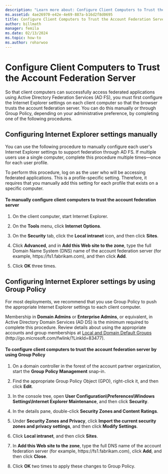 ```yaml
---
description: "Learn more about: Configure Client Computers to Trust the Account Federation Server"
ms.assetid: 4ae26970-e42e-4e69-887a-b16d2f8d0695
title: Configure Client Computers to Trust the Account Federation Server
author: billmath
manager: femila
ms.date: 02/13/2024
ms.topic: how-to
ms.author: roharwoo
---
```


# Configure Client Computers to Trust the Account Federation Server

So that client computers can successfully access federated applications using Active Directory Federation Services \(AD FS\), you must first configure the Internet Explorer settings on each client computer so that the browser trusts the account federation server. You can do this manually or through Group Policy, depending on your administrative preference, by completing one of the following procedures.

## Configuring Internet Explorer settings manually
You can use the following procedure to manually configure each user's Internet Explorer settings to support federation through AD FS. If multiple users use a single computer, complete this procedure multiple times—once for each user profile.

To perform this procedure, log on as the user who will be accessing federated applications. This is a profile\-specific setting. Therefore, it requires that you manually add this setting for each profile that exists on a specific computer.

#### To manually configure client computers to trust the account federation server

1.  On the client computer, start Internet Explorer.

2.  On the **Tools** menu, click **Internet Options**.

3.  On the **Security** tab, click the **Local intranet** icon, and then click **Sites**.

4.  Click **Advanced**, and in **Add this Web site to the zone**, type the full Domain Name System \(DNS\) name of the account federation server \(for example, https:\/\/fs1.fabrikam.com\), and then click **Add**.

5.  Click **OK** three times.

## Configuring Internet Explorer settings by using Group Policy
For most deployments, we recommend that you use Group Policy to push the appropriate Internet Explorer settings to each client computer.

Membership in **Domain Admins** or **Enterprise Admins**, or equivalent, in Active Directory Domain Services \(AD DS\) is the minimum required to complete this procedure.  Review details about using the appropriate accounts and group memberships at [Local and Domain Default Groups](/previous-versions/orphan-topics/ws.10/dd728026(v=ws.10)) \(http:\/\/go.microsoft.com\/fwlink\/?LinkId\=83477\).

#### To configure client computers to trust the account federation server by using Group Policy

1.  On a domain controller in the forest of the account partner organization, start the **Group Policy Management** snap\-in.

2.  Find the appropriate Group Policy Object \(GPO\), right\-click it, and then click **Edit**.

3.  In the console tree, open **User Configuration\\Preferences\\Windows Settings\\Internet Explorer Maintenance**, and then click **Security**.

4.  In the details pane, double\-click **Security Zones and Content Ratings**.

5.  Under **Security Zones and Privacy**, click **Import the current security zones and privacy settings**, and then click **Modify Settings**.

6.  Click **Local intranet**, and then click **Sites**.

7.  In **Add this Web site to the zone**, type the full DNS name of the account federation server \(for example, https:\/\/fs1.fabrikam.com\), click **Add**, and then click **Close**.

8.  Click **OK** two times to apply these changes to Group Policy.
